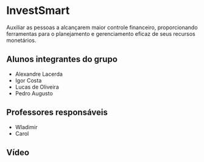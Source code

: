 # InvestSmart

  Auxiliar as pessoas a alcançarem maior controle financeiro, proporcionando ferramentas para o planejamento e gerenciamento eficaz de seus recursos monetários.

## Alunos integrantes do grupo

* Alexandre Lacerda
* Igor Costa
* Lucas de Oliveira
* Pedro Augusto


## Professores responsáveis

* Wladimir
* Carol

## Vídeo


